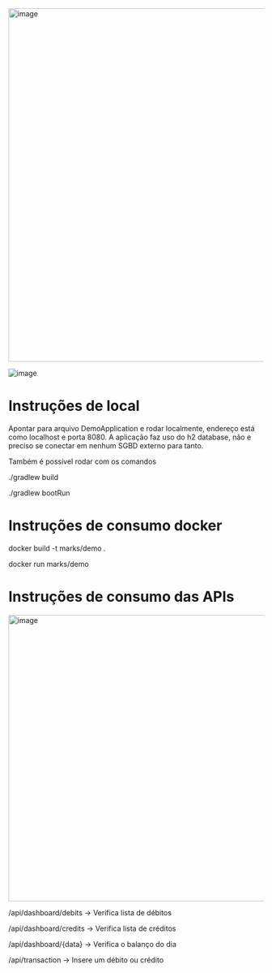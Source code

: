 <img width="696" alt="image" src="https://user-images.githubusercontent.com/6106197/227732319-18959d8e-3cb9-412e-8442-79a81b3c6625.png">

![image](https://user-images.githubusercontent.com/6106197/228066458-6cdb240a-1a1d-4836-99ac-2fe345cf8893.png)

# Instruções de local

Apontar para arquivo DemoApplication e rodar localmente, endereço está como localhost e porta 8080. A aplicação faz uso do h2 database, não e preciso se conectar em nenhum SGBD externo para tanto.

Também é possível rodar com os comandos

./gradlew build

./gradlew bootRun

# Instruções de consumo docker

docker build -t marks/demo .

docker run marks/demo

# Instruções de consumo das APIs

<img width="564" alt="image" src="https://user-images.githubusercontent.com/6106197/228393391-45fd8588-4c36-4e99-b22b-f774f5d6476d.png">

  /api/dashboard/debits -> Verifica lista de débitos
  
  /api/dashboard/credits -> Verifica lista de créditos
  
  /api/dashboard/{data} -> Verifica o balanço do dia

  /api/transaction -> Insere um débito ou crédito
